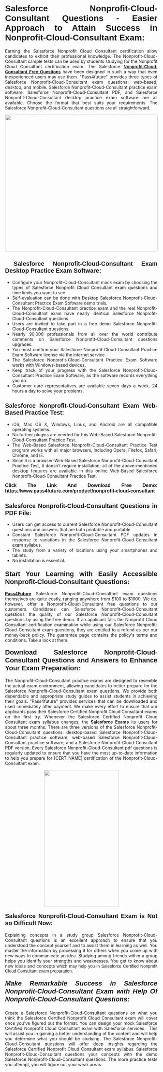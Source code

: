 <h1 style="text-align: justify;"><span style="font-family:Tahoma,Geneva,sans-serif;"><strong>Salesforce Nonprofit-Cloud-Consultant Questions - Easier Approach to Attain Success in Nonprofit-Cloud-Consultant Exam:</strong></span></h1>

<p style="text-align: justify;">Earning the Salesforce Nonprofit Cloud Consultant certification allow candidates to exhibit their professional knowledge. The Nonprofit-Cloud-Consultant sample tests can be used by students studying for the Nonprofit Cloud Consultant certification exam. The Salesforce <a href="https://www.pass4future.com/questions/salesforce/nonprofit-cloud-consultant" target="_blank"><span style="font-family:Tahoma,Geneva,sans-serif;"><strong>Nonprofit-Cloud-Consultant Free Questions</strong></span></a> have been designed in such a way that even inexperienced users may use them. "Pass4future" provides three types of Salesforce Nonprofit-Cloud-Consultant exam questions: web-based, desktop, and mobile. Salesforce Nonprofit-Cloud-Consultant practice exam software, Salesforce Nonprofit-Cloud-Consultant PDF, and Salesforce Nonprofit-Cloud-Consultant desktop practice exam software are all available. Choose the format that best suits your requirements. The Salesforce Nonprofit-Cloud-Consultant questions are all straightforward.</p>

<p style="text-align: justify;"><a href="https://www.pass4future.com/product/nonprofit-cloud-consultant" target="_blank"><img alt="" src="https://www.thequestionanswers.com/wp-content/uploads/2022/02/imgpsh_fullsize_anim-2.webp" style="width: 100%; height: 450px;" /></a></p>

<h2 style="text-align: justify;"><strong><span style="font-family:Tahoma,Geneva,sans-serif;"><span style="font-size:20px;"> Salesforce Nonprofit-Cloud-Consultant Exam Desktop Practice Exam Software:</span></span></strong></h2>

<ul>
	<li style="text-align: justify;">Configure your Nonprofit-Cloud-Consultant mock exam by choosing the types of Salesforce Nonprofit Cloud Consultant exam questions and time limits you want to see.</li>
	<li style="text-align: justify;">Self-evaluation can be done with Desktop Salesforce Nonprofit-Cloud-Consultant Practice Exam Software demo trials.</li>
	<li style="text-align: justify;">The Nonprofit-Cloud-Consultant practice exam and the real Nonprofit-Cloud-Consultant exam have nearly identical Salesforce Nonprofit-Cloud-Consultant questions.</li>
	<li style="text-align: justify;">Users are invited to take part in a free demo Salesforce Nonprofit-Cloud-Consultant questions.</li>
	<li style="text-align: justify;">Nearly 90,000 professionals from all over the world contribute comments on Salesforce Nonprofit-Cloud-Consultant questions upgrades.</li>
	<li style="text-align: justify;">You must confirm your Salesforce Nonprofit-Cloud-Consultant Practice Exam Software license via the internet service.</li>
	<li style="text-align: justify;">The Salesforce Nonprofit-Cloud-Consultant Practice Exam Software works with Windows-based devices.</li>
	<li style="text-align: justify;">Keep track of your progress with the Salesforce Nonprofit-Cloud-Consultant Practice Exam Software, as the software records everything you do.</li>
	<li style="text-align: justify;">Customer care representatives are available seven days a week, 24 hours a day to solve your problems.</li>
</ul>

<h2 style="text-align: justify;"><span style="font-family:Tahoma,Geneva,sans-serif;"><strong><span style="font-size:20px;">Salesforce Nonprofit-Cloud-Consultant Exam Web-Based Practice Test:</span></strong></span></h2>

<ul>
	<li style="text-align: justify;">iOS, Mac OS X, Windows, Linux, and Android are all compatible operating systems.</li>
	<li style="text-align: justify;">No further plugins are needed for this Web-Based Salesforce Nonprofit-Cloud-Consultant Practice Test.</li>
	<li style="text-align: justify;">The Web-Based Salesforce Nonprofit-Cloud-Consultant Practice Test program works with all major browsers, including Opera, Firefox, Safari, Chrome, and IE.</li>
	<li style="text-align: justify;">Since it is a browser-Web-Based Salesforce Nonprofit-Cloud-Consultant Practice Test, it doesn't require installation; all of the above-mentioned desktop features are available in this online Web-Based Salesforce Nonprofit-Cloud-Consultant Practice Test.</li>
</ul>

<p style="text-align: justify;"><span style="font-family:Tahoma,Geneva,sans-serif;"><span style="font-size:16px;"><strong>Click The Link And Download Free Demo:</strong></span></span> <a href="https://www.pass4future.com/product/nonprofit-cloud-consultant" target="_blank"><span style="font-family:Tahoma,Geneva,sans-serif;"><span style="font-size:16px;"><strong>https://www.pass4future.com/product/nonprofit-cloud-consultant</strong></span></span></a></p>

<h2 style="text-align: justify;"><strong><span style="font-family:Tahoma,Geneva,sans-serif;"><span style="font-size:20px;">Salesforce Nonprofit-Cloud-Consultant Questions in PDF File:</span></span></strong></h2>

<ul>
	<li style="text-align: justify;">Users can get access to current Salesforce Nonprofit-Cloud-Consultant questions and answers that are both printable and portable.</li>
	<li style="text-align: justify;">Constant Salesforce Nonprofit-Cloud-Consultant PDF updates in response to variations in the Salesforce Nonprofit-Cloud-Consultant exam syllabus.</li>
	<li style="text-align: justify;">The study from a variety of locations using your smartphones and tablets.</li>
	<li style="text-align: justify;">No installation is essential.</li>
</ul>

<h3 style="text-align: justify;"><span style="font-family:Tahoma,Geneva,sans-serif;"><strong><span style="font-size:22px;">Start Your Learning with Easily Accessible Nonprofit-Cloud-Consultant Questions:</span></strong></span></h3>

<p style="text-align: justify;"><strong><a href="https://www.pass4future.com/" target="_blank">Pass4Future</a></strong> Salesforce Nonprofit-Cloud-Consultant exam questions themselves are quite costly, ranging anywhere from $100 to $1000. We do, however, offer a Nonprofit-Cloud-Consultant free questions to our customers. Candidates can Salesforce Nonprofit-Cloud-Consultant questions the quality of our Salesforce Nonprofit-Cloud-Consultant questions by using the free demo. If an applicant fails the Nonprofit Cloud Consultant certification examination while using our Salesforce Nonprofit-Cloud-Consultant exam questions, they are entitled to a refund as per our money-back policy. The guarantee page contains the policy's terms and conditions. Take a look at them.</p>

<h4 style="text-align: justify;"><strong><span style="font-family:Tahoma,Geneva,sans-serif;"><span style="font-size:22px;">Download Salesforce Nonprofit-Cloud-Consultant Questions and Answers to Enhance Your Exam Preparation:</span></span></strong></h4>

<p style="text-align: justify;">The Nonprofit-Cloud-Consultant practice exams are designed to resemble the actual exam environment, allowing candidates to better prepare for the Salesforce Nonprofit-Cloud-Consultant exam questions. We provide both dependable and appropriate study guides to assist students in achieving their goals. “Pass4future” provides services that can be downloaded and used immediately after payment. We make every effort to ensure that our applicants pass their Salesforce Certified Nonprofit Cloud Consultant exams on the first try. Whenever the Salesforce Certified Nonprofit Cloud Consultant exam syllabus changes, the <strong><a href="https://www.pass4future.com/salesforce" target="_blank">Salesforce Exams</a></strong> its users for about three months. There are three versions of the Salesforce Nonprofit-Cloud-Consultant questions: desktop-based Salesforce Nonprofit-Cloud-Consultant practice software, web-based Salesforce Nonprofit-Cloud-Consultant practice software, and a Salesforce Nonprofit-Cloud-Consultant PDF version. Every Salesforce Nonprofit-Cloud-Consultant pdf questions is regularly updated to ensure that you have the most up-to-date information to help you prepare for [CERT_NAME] certification of the Nonprofit-Cloud-Consultant exam.</p>

<p style="text-align: center;"><a href="https://www.pass4future.com/product/nonprofit-cloud-consultant" target="_blank"><img alt="" src="https://www.thequestionanswers.com/wp-content/uploads/2022/02/imgpsh_fullsize_anim-3.webp" style="width: 70%; height: 450px;" /></a></p>

<h4 style="text-align: justify;"><strong><span style="font-family:Tahoma,Geneva,sans-serif;"><span style="font-size:20px;">Salesforce Nonprofit-Cloud-Consultant Exam is Not so Difficult Now:</span></span></strong></h4>

<p style="text-align: justify;">Explaining concepts in a study group Salesforce Nonprofit-Cloud-Consultant questions is an excellent approach to ensure that you understood the concept yourself and to assist them in learning as well. You master the information by processing it for others when you come up with new ways to communicate an idea. Studying among friends within a group helps you identify your strengths and weaknesses. You get to know about new ideas and concepts <span style="font-family:Tahoma,Geneva,sans-serif;">which may help you in Salesforce Certified Nonprofit Cloud Consultant exam preparation.</span></p>

<h5 style="text-align: justify;"><span style="font-family:Tahoma,Geneva,sans-serif;"><span style="font-size:22px;"><strong>Make Remarkable Success in Salesforce Nonprofit-Cloud-Consultant Exam with Help Of Nonprofit-Cloud-Consultant Questions:</strong></span></span></h5>

<p style="text-align: justify;">Create a Salesforce Nonprofit-Cloud-Consultant questions on what you think the Salesforce Certified Nonprofit Cloud Consultant exam will cover once you've figured out the format. You can design your mock Salesforce Certified Nonprofit Cloud Consultant exam with Salesforce services.  This will assist you in gaining a better understanding of the content and will help you determine what you should be studying. The Salesforce Nonprofit-Cloud-Consultant questions will offer deep insights regarding the Salesforce Certified Nonprofit Cloud Consultant exam syllabus. Salesforce Nonprofit-Cloud-Consultant questions your concepts with the demo Salesforce Nonprofit-Cloud-Consultant questions. The more practice tests you attempt, you will figure out your weak areas.</p>
